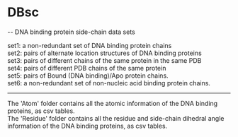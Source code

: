 # DBsc
-- DNA binding protein side-chain data sets

set1: a non-redundant set of DNA binding protein chains<br/>
set2: pairs of alternate location structures of DNA binding proteins<br/>
set3: pairs of different chains of the same protein in the same PDB<br/>
set4: pairs of different PDB chains of the same protein<br/>
set5: pairs of Bound (DNA binding)/Apo protein chains. <br/>
set6: a non-redundant set of non-nucleic acid binding protein chains. <br/>

<hr/>
The 'Atom' folder contains all the atomic information of the DNA binding proteins, as csv tables.<br/>
The 'Residue' folder contains all the residue and side-chain dihedral angle information of the DNA binding proteins, as csv tables.<br/>


